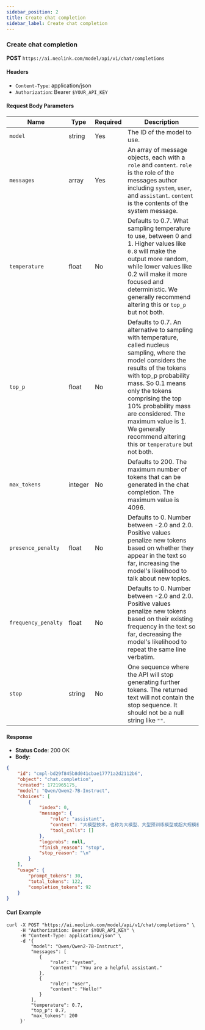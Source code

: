 ```yaml
---
sidebar_position: 2
title: Create chat completion
sidebar_label: Create chat completion
---
```



### Create chat completion

**POST** `https://ai.neolink.com/model/api/v1/chat/completions`


#### Headers

- `Content-Type`: application/json
- `Authorization`: Bearer `$YOUR_API_KEY`

#### Request Body Parameters

| Name          | Type    | Required | Description                                                  |
|---------------|---------|----------|--------------------------------------------------------------|
| `model`       | string  | Yes      | The ID of the model to use.                                  |
| `messages`    | array   | Yes      | An array of message objects, each with a `role` and `content`. `role` is the role of the messages author including `system`, `user`, and `assistant`. `content` is the contents of the system message. |
| `temperature` | float   | No       | Defaults to 0.7. What sampling temperature to use, between 0 and 1. Higher values like `0.8` will make the output more random, while lower values like 0.2 will make it more focused and deterministic. We generally recommend altering this or `top_p` but not both.                                      |
| `top_p`       | float   | No       | Defaults to 0.7. An alternative to sampling with temperature, called nucleus sampling, where the model considers the results of the tokens with top_p probability mass. So 0.1 means only the tokens comprising the top 10% probability mass are considered. The maximum value is 1. We generally recommend altering this or `temperature` but not both.  |
| `max_tokens`  | integer   | No       | Defaults to 200. The maximum number of tokens that can be generated in the chat completion. The maximum value is 4096.     |
| `presence_penalty`  | float   | No       | Defaults to 0. Number between -2.0 and 2.0. Positive values penalize new tokens based on whether they appear in the text so far, increasing the model's likelihood to talk about new topics.                 |
| `frequency_penalty`  | float   | No       | Defaults to 0. Number between -2.0 and 2.0. Positive values penalize new tokens based on their existing frequency in the text so far, decreasing the model's likelihood to repeat the same line verbatim.                   |
| `stop`  | string   | No       | One sequence where the API will stop generating further tokens. The returned text will not contain the stop sequence. It should not be a null string like `""`.      |

#### Response

- **Status Code**: 200 OK
- **Body**:

```json
{
    "id": "cmpl-bd29f845b8d041cbae17771a2d2112b6",
    "object": "chat.completion",
    "created": 1721965175,
    "model": "Qwen/Qwen2-7B-Instruct",
    "choices": [
        {
            "index": 0,
            "message": {
                "role": "assistant",
                "content": "大模型技术，也称为大模型、大型预训练模型或超大规模模型。",
                "tool_calls": []
            },
            "logprobs": null,
            "finish_reason": "stop",
            "stop_reason": "\n"
        }
    ],
    "usage": {
        "prompt_tokens": 30,
        "total_tokens": 122,
        "completion_tokens": 92
    }
}

```

#### Curl Example

```curl
curl -X POST "https://ai.neolink.com/model/api/v1/chat/completions" \
     -H "Authorization: Bearer $YOUR_API_KEY" \
     -H "Content-Type: application/json" \
     -d '{
         "model": "Qwen/Qwen2-7B-Instruct",
         "messages": [
            {
                "role": "system",
                "content": "You are a helpful assistant."
            },
            {
                "role": "user",
                "content": "Hello!"
            }
         ],
         "temperature": 0.7,
         "top_p": 0.7,
         "max_tokens": 200
     }'
```
